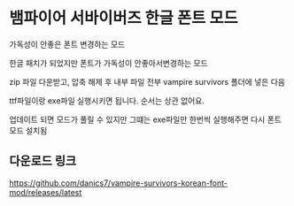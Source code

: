 # 뱀파이어 서바이버즈 한글 폰트 모드
가독성이 안좋은 폰트 변경하는 모드

한글 패치가 되었지만 폰트가 가독성이 안좋아서변경하는 모드

zip 파일 다운받고, 압축 해제 후 내부 파일 전부 vampire survivors 폴더에 넣은 다음

ttf파일이랑 exe파일 실행시키면 됩니다. 순서는 상관 없어요.

업데이트 되면 모드가 풀릴 수 있지만 그떄는 exe파일만 한번씩 실행해주면 다시 폰트모드 설치됨


## 다운로드 링크
https://github.com/danics7/vampire-survivors-korean-font-mod/releases/latest

